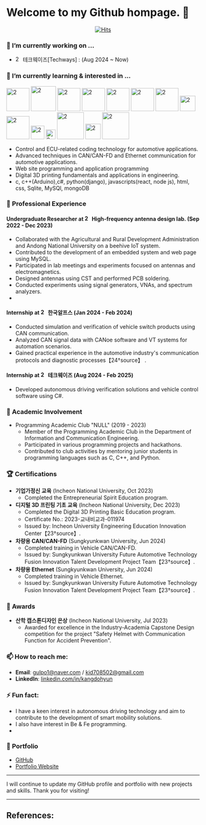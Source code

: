 # Welcome to my Github hompage. 👋
<div align=center>
	
[![Hits](https://hits.seeyoufarm.com/api/count/incr/badge.svg?url=https%3A%2F%2Fgithub.com%2FDohyunKang&count_bg=%2385EF45&title_bg=%2323E9F9&icon=visualstudio.svg&icon_color=%232571E5&title=today+%2F+all&edge_flat=false)](https://hits.seeyoufarm.com)

</div>

### 🔭 I’m currently working on ...
- <img width="15" alt="2" src="https://github.com/user-attachments/assets/8dd4ce36-9331-4180-9a5e-2c72685ff0dc"> 테크웨이즈[Techways] : (Aug 2024 ~ Now)

### 🌱 I’m currently learning & interested in ... 
<img width="60" alt="2" src="https://github.com/user-attachments/assets/911c32af-f986-45c3-afe5-5b7ee82e98c8"> 
<img width="65" alt="2" src="https://github.com/user-attachments/assets/2b26d6b0-3999-4f4a-8b08-6e076cb75cb6">
<img width="60" alt="2" src="https://github.com/user-attachments/assets/f1f0906a-dd0a-4fa8-88d9-46bcd90e0897">
<img width="60" alt="2" src="https://github.com/user-attachments/assets/2bf12873-6b2a-42bf-9d6b-3e794857e17b">
<img width="60" alt="2" src="https://github.com/user-attachments/assets/6612f30b-f9b9-4fb1-9130-4c4ab585fe2e"> 
<img width="60" alt="2" src="https://github.com/user-attachments/assets/e5b5e0da-18e0-4d3c-be22-10ce4dbebffa"> 
<img width="60" alt="2" src="https://github.com/user-attachments/assets/e50ce8dc-f63c-47ff-8f0e-c9da52588dda">
<img width="40" alt="2" src="https://github.com/user-attachments/assets/00b38b6f-1d73-419c-9aea-16b7f1916363"> 
<img width="60" alt="2" src="https://github.com/user-attachments/assets/e0cf7f02-b591-4803-b90a-564474b336fe"> 
<img width="35" alt="2" src="https://github.com/user-attachments/assets/50f2bd98-cfd3-4bd6-9cb3-5250cec9152b"> 
<img width="25" alt="2" src="https://github.com/user-attachments/assets/d10760f5-d2be-451f-9ae7-24a5b28c834f">
<img width="70" alt="2" src="https://github.com/user-attachments/assets/9af70b64-9280-44c2-86ba-9e14eca1a374">
<img width="40" alt="2" src="https://github.com/user-attachments/assets/82fe880c-ef67-4248-97be-5a1d9aa43299">
<img width="70" alt="2" src="https://github.com/user-attachments/assets/3e01000e-5e0c-47e3-9330-0ca73dd73627">

- Control and ECU-related coding technology for automotive applications.
- Advanced techniques in CAN/CAN-FD and Ethernet communication for automotive applications.
- Web site programming and application programming
- Digital 3D printing fundamentals and applications in engineering.
- c, c++(Arduino),c#, python(django), javascripts(react, node js), html, css, Sqlite, MySQl, mongoDB

### 💼 Professional Experience

#### Undergraduate Researcher at <img width="15" alt="2" src="https://github.com/user-attachments/assets/fb126461-b453-41ac-9859-c2597d137884"> High-frequency antenna design lab. (Sep 2022 - Dec 2023)
- Collaborated with the Agricultural and Rural Development Administration and Andong National University on a beehive IoT system.
- Contributed to the development of an embedded system and web page using MySQL.
- Participated in lab meetings and experiments focused on antennas and electromagnetics.
- Designed antennas using CST and performed PCB soldering.
- Conducted experiments using signal generators, VNAs, and spectrum analyzers.
- 
#### Internship at <img width="15" alt="2" src="https://github.com/user-attachments/assets/8a001b3e-9368-4d71-a37b-ad38ae44debf"> 한국알프스 (Jan 2024 - Feb 2024)
- Conducted simulation and verification of vehicle switch products using CAN communication.
- Analyzed CAN signal data with CANoe software and VT systems for automation scenarios.
- Gained practical experience in the automotive industry's communication protocols and diagnostic processes【24†source】  .

#### Internship at <img width="15" alt="2" src="https://github.com/user-attachments/assets/8dd4ce36-9331-4180-9a5e-2c72685ff0dc"> 테크웨이즈 (Aug 2024 - Feb 2025)
- Developed autonomous driving verification solutions and vehicle control software using C#.

### 🏫 Academic Involvement
- Programming Academic Club "NULL" (2019 - 2023)
  - Member of the Programming Academic Club in the Department of Information and Communication Engineering.
  - Participated in various programming projects and hackathons.
  - Contributed to club activities by mentoring junior students in programming languages such as C, C++, and Python.

### 🏆 Certifications
- **기업가정신 교육** (Incheon National University, Oct 2023)
  - Completed the Entrepreneurial Spirit Education program.
- **디지털 3D 프린팅 기초 교육** (Incheon National University, Dec 2023)
  - Completed the Digital 3D Printing Basic Education program.
  - Certificate No.: 2023-교내비교과-011974
  - Issued by: Incheon University Engineering Education Innovation Center【23†source】.
- **차량용 CAN/CAN-FD** (Sungkyunkwan University, Jun 2024)
  - Completed training in Vehicle CAN/CAN-FD.
  - Issued by: Sungkyunkwan University Future Automotive Technology Fusion Innovation Talent Development Project Team【23†source】.
- **차량용 Ethernet** (Sungkyunkwan University, Jun 2024)
  - Completed training in Vehicle Ethernet.
  - Issued by: Sungkyunkwan University Future Automotive Technology Fusion Innovation Talent Development Project Team【23†source】.

### 🥇 Awards
- **산학 캡스톤디자인 은상** (Incheon National University, Jul 2023)
  - Awarded for excellence in the Industry-Academia Capstone Design competition for the project "Safety Helmet with Communication Function for Accident Prevention".

### 📫 How to reach me:
- **Email**: gulpo1@naver.com / kid708502@gmail.com	
- **LinkedIn**: [linkedin.com/in/kangdohyun](https://www.linkedin.com/in/kangdohyun)

### ⚡ Fun fact:
- I have a keen interest in autonomous driving technology and aim to contribute to the development of smart mobility solutions.
- I also have interest in Be & Fe programming.
- 
### 📝 Portfolio
- [GitHub](https://github.com/DohyunKang)
- [Portfolio Website](https://dohyunportfolio.com)

---

I will continue to update my GitHub profile and portfolio with new projects and skills. Thank you for visiting!

---

References:
-
